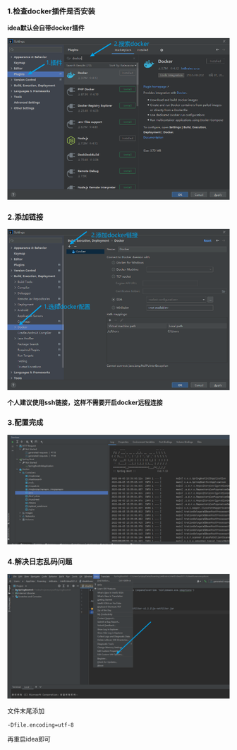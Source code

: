 ### 1.检查docker插件是否安装

**idea默认会自带docker插件**

<img src=".\img\idea_docker_1.png" alt="idea_docker_1" style="zoom:100%;" />



### 2.添加链接

<img src=".\img\idea_docker_2.png" alt="idea_docker_2" style="zoom:100%;" />

**个人建议使用ssh链接，这样不需要开启docker远程连接**

### 3.配置完成

<img src=".\img\idea_docker_3.png" alt="idea_docker_3" style="zoom:100%;" />

### 4.解决日志乱码问题

<img src=".\img\idea_docker_5.png" alt="idea_docker_5" style="zoom:100%;" />

文件末尾添加

```
-Dfile.encoding=utf-8
```

再重启idea即可